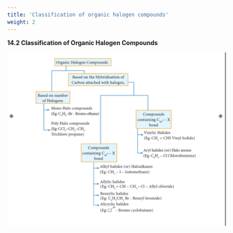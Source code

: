 ```yaml
---
title: 'Classification of organic halogen compounds'
weight: 2
---
```


 **14.2 Classification of Organic Halogen Compounds**

![flow chart](../flowchart1.PNG)
